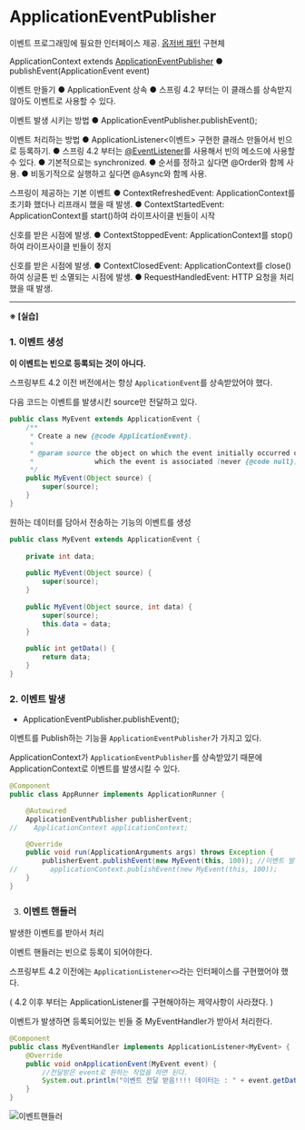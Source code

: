 # ApplicationEventPublisher

이벤트 프로그래밍에 필요한 인터페이스 제공. [옵저버 패턴](https://en.wikipedia.org/wiki/Observer_pattern) 구현체

ApplicationContext extends [ApplicationEventPublisher](https://docs.spring.io/spring-framework/docs/current/javadoc-api/org/springframework/context/ApplicationEventPublisher.html)
	● publishEvent(ApplicationEvent event)

이벤트 만들기
	● ApplicationEvent 상속
	● 스프링 4.2 부터는 이 클래스를 상속받지 않아도 이벤트로 사용할 수 있다.

이벤트 발생 시키는 방법
	● ApplicationEventPublisher.publishEvent();

이벤트 처리하는 방법
	● ApplicationListener<이벤트> 구현한 클래스 만들어서 빈으로 등록하기.
	● 스프링 4.2 부터는 [@EventListener](https://docs.spring.io/spring/docs/current/javadoc-api/org/springframework/context/event/EventListener.html)를 사용해서 빈의 메소드에 사용할 수 있다.
	● 기본적으로는 synchronized.
	● 순서를 정하고 싶다면 @Order와 함께 사용.
	● 비동기적으로 실행하고 싶다면 @Async와 함께 사용.

스프링이 제공하는 기본 이벤트
	● ContextRefreshedEvent: ApplicationContext를 초기화 했더나 리프래시 했을 때 발생.
	● ContextStartedEvent: ApplicationContext를 start()하여 라이프사이클 빈들이 시작

신호를 받은 시점에 발생.
	● ContextStoppedEvent: ApplicationContext를 stop()하여 라이프사이클 빈들이 정지

신호를 받은 시점에 발생.
	● ContextClosedEvent: ApplicationContext를 close()하여 싱글톤 빈 소멸되는 시점에 발생.
	● RequestHandledEvent: HTTP 요청을 처리했을 때 발생.

---



**※ [실습]**

### 1. 이벤트 생성

**이 이벤트는 빈으로 등록되는 것이 아니다.**

스프링부트 4.2 이전 버전에서는 항상 `ApplicationEvent`를 상속받았어야 했다.

다음 코드는 이벤트를 발생시킨 source만 전달하고 있다.

```java
public class MyEvent extends ApplicationEvent {
    /**
     * Create a new {@code ApplicationEvent}.
     *
     * @param source the object on which the event initially occurred or with
     *               which the event is associated (never {@code null})
     */
    public MyEvent(Object source) {
        super(source);
    }
}
```

원하는 데이터를 담아서 전송하는 기능의 이벤트를 생성

```java
public class MyEvent extends ApplicationEvent {
    
    private int data;
    
    public MyEvent(Object source) {
        super(source);
    }
    
    public MyEvent(Object source, int data) {
        super(source);
        this.data = data;
    }

    public int getData() {
        return data;
    }
}
```



### 2. 이벤트 발생

* ApplicationEventPublisher.publishEvent();

이벤트를 Publish하는 기능을 `ApplicationEventPublisher`가 가지고 있다.

ApplicationContext가  `ApplicationEventPublisher`를 상속받았기 때문에 ApplicationContext로 이벤트를 발생시킬 수 있다.

```java
@Component
public class AppRunner implements ApplicationRunner {

    @Autowired
    ApplicationEventPublisher publisherEvent;
//    ApplicationContext applicationContext;

    @Override
    public void run(ApplicationArguments args) throws Exception {
        publisherEvent.publishEvent(new MyEvent(this, 100)); //이벤트 발생
//        applicationContext.publishEvent(new MyEvent(this, 100));
    }
}
```



3. ### 이벤트 핸들러

발생한 이벤트를 받아서 처리

이벤트 핸들러는 빈으로 등록이 되어야한다.

스프링부트 4.2 이전에는 `ApplicationListener<>`라는 인터페이스를 구현했어야 했다.

( 4.2 이후 부터는 ApplicationListener를 구현해야하는 제약사항이 사라졌다. )

이벤트가 발생하면 등록되어있는 빈들 중 MyEventHandler가 받아서 처리한다.

```java
@Component
public class MyEventHandler implements ApplicationListener<MyEvent> {
    @Override
    public void onApplicationEvent(MyEvent event) {
        //전달받은 event로 원하는 작업을 하면 된다.
        System.out.println("이벤트 전달 받음!!!! 데이터는 : " + event.getData());
    }
}
```

![이벤트핸들러](https://i.imgur.com/yA8hNun.png)







